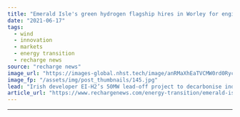 ```yaml
---
title: "Emerald Isle's green hydrogen flagship hires in Worley for engineering on pilot"
date: "2021-06-17"
tags: 
  - wind
  - innovation
  - markets
  - energy transition
  - recharge news
source: "recharge news"
image_url: "https://images-global.nhst.tech/image/anRMaXhEaTVCMW0rd0RycE0zMGQ0eUpYWTFjUjVhcTVMU1k0MFRiWFpJUT0=/nhst/binary/8232fca74195d4159e4e5886397e3eca"
image_fp: "/assets/img/post_thumbnails/145.jpg"
lead: "Irish developer EI-H2’s 50MW lead-off project to decarbonise industrial cluster before being expanded to wire-in 1GW floating wind array for giant e-fuel complex"
article_url: "https://www.rechargenews.com/energy-transition/emerald-isles-green-hydrogen-flagship-hires-in-worley-for-engineering-on-pilot/2-1-1026600"
---
```


---
